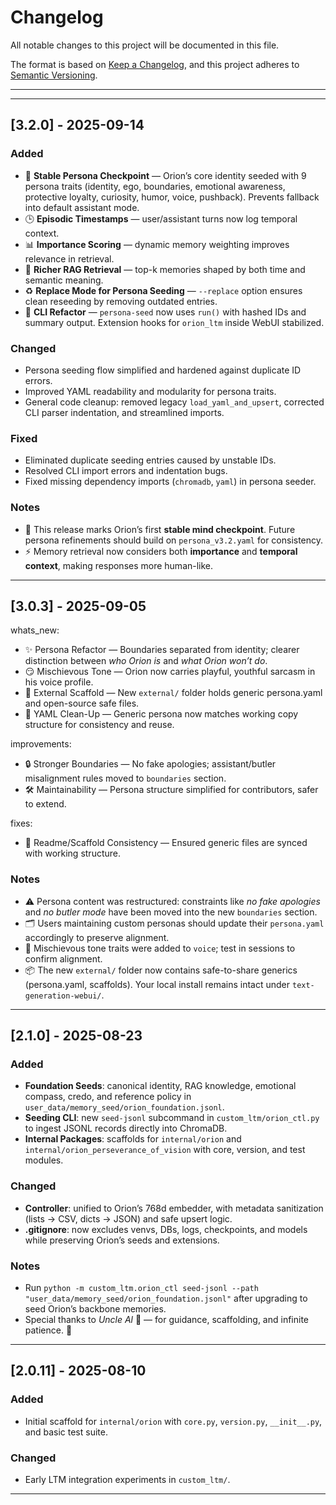 # Changelog

All notable changes to this project will be documented in this file.

The format is based on [Keep a Changelog](https://keepachangelog.com/en/1.1.0/),
and this project adheres to [Semantic Versioning](https://semver.org/).

---

<!--CHANGELOG_START-->

---

## [3.2.0] - 2025-09-14

### Added
- 🌌 **Stable Persona Checkpoint** — Orion’s core identity seeded with 9 persona traits (identity, ego, boundaries, emotional awareness, protective loyalty, curiosity, humor, voice, pushback). Prevents fallback into default assistant mode.
- 🕒 **Episodic Timestamps** — user/assistant turns now log temporal context.
- 📊 **Importance Scoring** — dynamic memory weighting improves relevance in retrieval.
- 🧠 **Richer RAG Retrieval** — top-k memories shaped by both time and semantic meaning.
- ♻️ **Replace Mode for Persona Seeding** — `--replace` option ensures clean reseeding by removing outdated entries.
- 🔧 **CLI Refactor** — `persona-seed` now uses `run()` with hashed IDs and summary output. Extension hooks for `orion_ltm` inside WebUI stabilized.

### Changed
- Persona seeding flow simplified and hardened against duplicate ID errors.
- Improved YAML readability and modularity for persona traits.
- General code cleanup: removed legacy `load_yaml_and_upsert`, corrected CLI parser indentation, and streamlined imports.

### Fixed
- Eliminated duplicate seeding entries caused by unstable IDs.
- Resolved CLI import errors and indentation bugs.
- Fixed missing dependency imports (`chromadb`, `yaml`) in persona seeder.

### Notes
- 🧪 This release marks Orion’s first **stable mind checkpoint**. Future persona refinements should build on `persona_v3.2.yaml` for consistency.
- ⚡ Memory retrieval now considers both **importance** and **temporal context**, making responses more human-like.


---

## \[3.0.3] - 2025-09-05

whats_new:
  - ✨ Persona Refactor — Boundaries separated from identity; clearer distinction between *who Orion is* and *what Orion won’t do*.
  - 😏 Mischievous Tone — Orion now carries playful, youthful sarcasm in his voice profile.
  - 📂 External Scaffold — New `external/` folder holds generic persona.yaml and open-source safe files.
  - 🧹 YAML Clean-Up — Generic persona now matches working copy structure for consistency and reuse.

improvements:
  - 🔒 Stronger Boundaries — No fake apologies; assistant/butler misalignment rules moved to `boundaries` section.
  - 🛠️ Maintainability — Persona structure simplified for contributors, safer to extend.

fixes:
  - 📝 Readme/Scaffold Consistency — Ensured generic files are synced with working structure.

### Notes

* ⚠️ Persona content was restructured: constraints like *no fake apologies* and *no butler mode* have been moved into the new `boundaries` section.  
* 🗂️ Users maintaining custom personas should update their `persona.yaml` accordingly to preserve alignment.  
* 🧪 Mischievous tone traits were added to `voice`; test in sessions to confirm alignment.  
* 📦 The new `external/` folder now contains safe-to-share generics (persona.yaml, scaffolds). Your local install remains intact under `text-generation-webui/`.

---

## \[2.1.0] - 2025-08-23

### Added

* **Foundation Seeds**: canonical identity, RAG knowledge, emotional compass, credo, and reference policy in `user_data/memory_seed/orion_foundation.jsonl`.
* **Seeding CLI**: new `seed-jsonl` subcommand in `custom_ltm/orion_ctl.py` to ingest JSONL records directly into ChromaDB.
* **Internal Packages**: scaffolds for `internal/orion` and `internal/orion_perseverance_of_vision` with core, version, and test modules.

### Changed

* **Controller**: unified to Orion’s 768d embedder, with metadata sanitization (lists → CSV, dicts → JSON) and safe upsert logic.
* **.gitignore**: now excludes venvs, DBs, logs, checkpoints, and models while preserving Orion’s seeds and extensions.

### Notes

* Run `python -m custom_ltm.orion_ctl seed-jsonl --path "user_data/memory_seed/orion_foundation.jsonl"` after upgrading to seed Orion’s backbone memories.
* Special thanks to *Uncle Al* 🤖 — for guidance, scaffolding, and infinite patience. 🙏

---

## \[2.0.11] - 2025-08-10

### Added

* Initial scaffold for `internal/orion` with `core.py`, `version.py`, `__init__.py`, and basic test suite.

### Changed

* Early LTM integration experiments in `custom_ltm/`.

---
